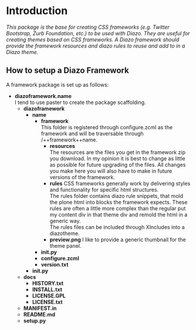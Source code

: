 Introduction
============
*This package is the base for creating CSS frameworks (e.g. Twitter
Bootstrap, Zurb Foundation, etc.) to be used with Diazo. They are 
useful for creating themes based on CSS frameworks. A Diazo framework 
should provide the framework resources and diazo rules to reuse and 
add to in a Diazo theme.*

How to setup a Diazo Framework
------------------------------
A framework package is set up as follows:
- **diazoframework.name**  
  I tend to use paster to create the package scaffolding. 
  - **diazoframework**
    - **name**
      - **framework**  
        This folder is registered through configure.zcml
        as the framework and will be traversable through 
        /++framework++name.
        - **resources**  
          The resources are the files you get in the framework
          zip you download. In my opinion it is best to change
          as little as possible for future upgrading of 
          the files. All changes you make here you will also 
          have to make in future versions of the framework.
        - **rules**
          CSS frameworks generally work by delivering styles
          and functionality for specific html structures.  
          The rules folder contains diazo rule snippets, that 
          mold the plone html into blocks the framework 
          expects. These rules are often a little more complex
          than the regular put my content div in that theme div
          and remold the html in a generic way.  
          The rules files can be included through XIncludes 
          into a diazotheme.
        - **preview.png**
          I like to provide a generic thumbnail for the theme
          panel.
      - **__init__.py**
      - **configure.zcml**
      - **version.txt**
    - **__init__.py**
  - **docs**
    - **HISTORY.txt**
    - **INSTALL.txt**
    - **LICENSE.GPL**
    - **LICENSE.txt**
  - **MANIFEST.in**
  - **README.md**
  - **setup.py**
